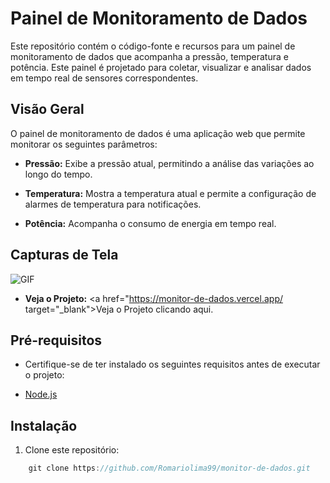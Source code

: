 
# Painel de Monitoramento de Dados

Este repositório contém o código-fonte e recursos para um painel de monitoramento de dados que acompanha a pressão, temperatura e potência. Este painel é projetado para coletar, visualizar e analisar dados em tempo real de sensores correspondentes.

## Visão Geral

O painel de monitoramento de dados é uma aplicação web que permite monitorar os seguintes parâmetros:

- **Pressão:** Exibe a pressão atual, permitindo a análise das variações ao longo do tempo.

- **Temperatura:** Mostra a temperatura atual e permite a configuração de alarmes de temperatura para notificações.

- **Potência:** Acompanha o consumo de energia em tempo real.

## Capturas de Tela

<img src="https://i.imgur.com/1CqKVVh.png" alt="GIF" data-canonical-src="https://i.imgur.com/1CqKVVh.png" style="max-width: 50%;">


- **Veja o Projeto:** <a href="https://monitor-de-dados.vercel.app/ target="_blank">Veja o Projeto clicando aqui</a>.

## Pré-requisitos

- Certifique-se de ter instalado os seguintes requisitos antes de executar o projeto:

- [Node.js](https://nodejs.org/)

## Instalação

1. Clone este repositório:
```js
    git clone https://github.com/Romariolima99/monitor-de-dados.git
 ```

